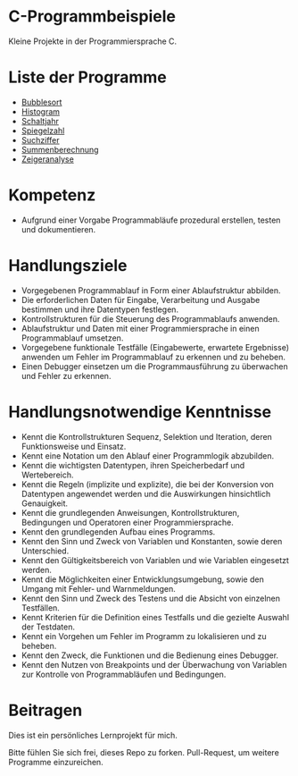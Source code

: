 # C-Programmbeispiele

Kleine Projekte in der Programmiersprache C.

# Liste der Programme

* [Bubblesort](https://github.com/YodaCh96/C/tree/master/Bubblesort)
* [Histogram](https://github.com/YodaCh96/C/tree/master/Histogram)
* [Schaltjahr](https://github.com/YodaCh96/C/tree/master/Schaltjahr)
* [Spiegelzahl](https://github.com/YodaCh96/C/tree/master/Spiegelzahl)
* [Suchziffer](https://github.com/YodaCh96/C/tree/master/Suchziffer)
* [Summenberechnung](https://github.com/YodaCh96/C/tree/master/Summenberechnung)
* [Zeigeranalyse](https://github.com/YodaCh96/C/tree/master/Zeigeranalyse)

# Kompetenz

- Aufgrund einer Vorgabe Programmabläufe prozedural erstellen, testen und dokumentieren.

# Handlungsziele

- Vorgegebenen Programmablauf in Form einer Ablaufstruktur abbilden.
- Die erforderlichen Daten für Eingabe, Verarbeitung und Ausgabe bestimmen und ihre Datentypen festlegen.
- Kontrollstrukturen für die Steuerung des Programmablaufs anwenden.
- Ablaufstruktur und Daten mit einer Programmiersprache in einen Programmablauf umsetzen.
- Vorgegebene funktionale Testfälle (Eingabewerte, erwartete Ergebnisse) anwenden um Fehler im  Programmablauf zu erkennen und zu beheben.
- Einen Debugger einsetzen um die Programmausführung zu überwachen und Fehler zu erkennen.

# Handlungsnotwendige Kenntnisse

- Kennt die Kontrollstrukturen Sequenz, Selektion und Iteration, deren Funktionsweise und Einsatz.
- Kennt eine Notation um den Ablauf einer Programmlogik abzubilden.
- Kennt die wichtigsten Datentypen, ihren Speicherbedarf und Wertebereich.
- Kennt die Regeln (implizite und explizite), die bei der Konversion von Datentypen angewendet werden und die Auswirkungen hinsichtlich Genauigkeit.
- Kennt die grundlegenden Anweisungen, Kontrollstrukturen, Bedingungen und Operatoren einer Programmiersprache.
- Kennt den grundlegenden Aufbau eines Programms.
- Kennt den Sinn und Zweck von Variablen und Konstanten, sowie deren Unterschied.
- Kennt den Gültigkeitsbereich von Variablen und wie Variablen eingesetzt werden.
- Kennt die Möglichkeiten einer Entwicklungsumgebung, sowie den Umgang mit Fehler‐ und Warnmeldungen.
- Kennt den Sinn und Zweck des Testens und die Absicht von einzelnen Testfällen.
- Kennt Kriterien für die Definition eines Testfalls und die gezielte Auswahl der Testdaten.
- Kennt ein Vorgehen um Fehler im Programm zu lokalisieren und zu beheben.
- Kennt den Zweck, die Funktionen und die Bedienung eines Debugger.
- Kennt den Nutzen von Breakpoints und der Überwachung von Variablen zur Kontrolle von Programmabläufen und Bedingungen.

# Beitragen

Dies ist ein persönliches Lernprojekt für mich.

Bitte fühlen Sie sich frei, dieses Repo zu forken. Pull-Request, um weitere Programme einzureichen.
